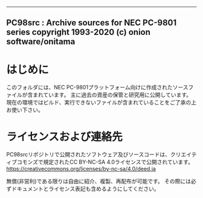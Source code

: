 ------------------------------------------------------------------------------
PC98src : Archive sources for NEC PC-9801 series
copyright 1993-2020 (c) onion software/onitama
------------------------------------------------------------------------------

# はじめに

このフォルダには、NEC PC-9801プラットフォーム向けに作成されたソースファイルが含まれています。
主に過去の資産の保管と研究用に公開しています。
現在の環境ではビルド、実行できないファイルが含まれていることをご了承の上お使い下さい。

# ライセンスおよび連絡先

PC98srcリポジトリで公開されたソフトウェア及びソースコードは、クリエイティブコモンズで規定されたCC BY-NC-SA 4.0ライセンスで公開されています。<br>
https://creativecommons.org/licenses/by-nc-sa/4.0/deed.ja

無償(非営利)である限りは自由に紹介、複製、再配布が可能です。
その際には必ずドキュメントとライセンス表記も含めるようにしてください。
